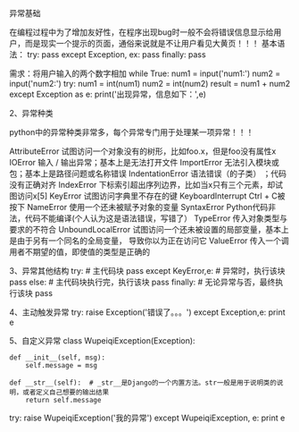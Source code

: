 异常基础

在编程过程中为了增加友好性，在程序出现bug时一般不会将错误信息显示给用户，而是现实一个提示的页面，通俗来说就是不让用户看见大黄页！！！ 基本语法：
try:
    pass
except Exception, ex:
    pass
finally:
    pass

需求：将用户输入的两个数字相加
while True:
    num1 = input('num1:')
    num2 = input('num2:')
    try:
        num1 = int(num1)
        num2 = int(num2)
        result = num1 + num2
    except Exception as e:
            print('出现异常，信息如下：',e)




2、异常种类

python中的异常种类非常多，每个异常专门用于处理某一项异常！！！

AttributeError
试图访问一个对象没有的树形，比如foo.x，但是foo没有属性x
IOError
输入 / 输出异常；基本上是无法打开文件
ImportError
无法引入模块或包；基本上是路径问题或名称错误
IndentationError
语法错误（的子类） ；代码没有正确对齐
IndexError
下标索引超出序列边界，比如当x只有三个元素，却试图访问x[5]
KeyError
试图访问字典里不存在的键
KeyboardInterrupt
Ctrl + C被按下
NameError
使用一个还未被赋予对象的变量
SyntaxError
Python代码非法，代码不能编译(个人认为这是语法错误，写错了） TypeError
传入对象类型与要求的不符合
UnboundLocalError
试图访问一个还未被设置的局部变量，基本上是由于另有一个同名的全局变量， 导致你以为正在访问它
ValueError
传入一个调用者不期望的值，即使值的类型是正确的

3、异常其他结构
try:
    # 主代码块
    pass
except KeyError,e:
    # 异常时，执行该块
    pass
else:
    # 主代码块执行完，执行该块
    pass
finally:
    # 无论异常与否，最终执行该块
    pass

4、主动触发异常
try:
    raise Exception('错误了。。。')
except Exception,e:
    print e
    
5、自定义异常
class WupeiqiException(Exception):

    def __init__(self, msg):
        self.message = msg

    def __str__(self):  # _str__是Django的一个内置方法。str一般是用于说明类的说明，或者定义自己想要的输出结果
        return self.message


try:
    raise WupeiqiException('我的异常')
except WupeiqiException, e:
    print e
